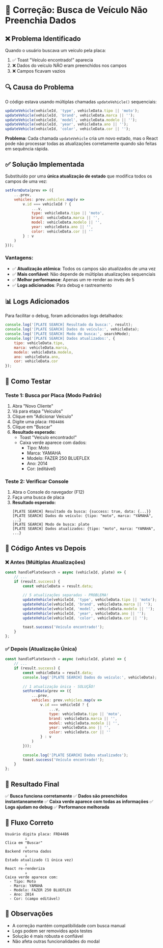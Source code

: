# 🔧 Correção: Busca de Veículo Não Preenchia Dados

## ❌ Problema Identificado

Quando o usuário buscava um veículo pela placa:
1. ✅ Toast "Veículo encontrado!" aparecia
2. ❌ Dados do veículo NÃO eram preenchidos nos campos
3. ❌ Campos ficavam vazios

## 🔍 Causa do Problema

O código estava usando múltiplas chamadas `updateVehicle()` sequenciais:

```javascript
updateVehicle(vehicleId, 'type', vehicleData.tipo || 'moto');
updateVehicle(vehicleId, 'brand', vehicleData.marca || '');
updateVehicle(vehicleId, 'model', vehicleData.modelo || '');
updateVehicle(vehicleId, 'year', vehicleData.ano || '');
updateVehicle(vehicleId, 'color', vehicleData.cor || '');
```

**Problema:** Cada chamada `updateVehicle` cria um novo estado, mas o React pode não processar todas as atualizações corretamente quando são feitas em sequência rápida.

## ✅ Solução Implementada

Substituído por uma **única atualização de estado** que modifica todos os campos de uma vez:

```javascript
setFormData(prev => ({
    ...prev,
    vehicles: prev.vehicles.map(v =>
        v.id === vehicleId ? {
            ...v,
            type: vehicleData.tipo || 'moto',
            brand: vehicleData.marca || '',
            model: vehicleData.modelo || '',
            year: vehicleData.ano || '',
            color: vehicleData.cor || ''
        } : v
    )
}));
```

### Vantagens:
- ✅ **Atualização atômica**: Todos os campos são atualizados de uma vez
- ✅ **Mais confiável**: Não depende de múltiplas atualizações sequenciais
- ✅ **Melhor performance**: Apenas um re-render ao invés de 5
- ✅ **Logs adicionados**: Para debug e rastreamento

## 📊 Logs Adicionados

Para facilitar o debug, foram adicionados logs detalhados:

```javascript
console.log('[PLATE SEARCH] Resultado da busca:', result);
console.log('[PLATE SEARCH] Dados do veículo:', vehicleData);
console.log('[PLATE SEARCH] Modo de busca:', searchMode);
console.log('[PLATE SEARCH] Dados atualizados:', {
    tipo: vehicleData.tipo,
    marca: vehicleData.marca,
    modelo: vehicleData.modelo,
    ano: vehicleData.ano,
    cor: vehicleData.cor
});
```

## 🧪 Como Testar

### Teste 1: Busca por Placa (Modo Padrão)
1. Abra "Novo Cliente"
2. Vá para etapa "Veículos"
3. Clique em "Adicionar Veículo"
4. Digite uma placa: `FRD4486`
5. Clique em "Buscar"
6. **Resultado esperado:**
   - Toast "Veículo encontrado!"
   - Caixa verde aparece com dados:
     - Tipo: Moto
     - Marca: YAMAHA
     - Modelo: FAZER 250 BLUEFLEX
     - Ano: 2014
     - Cor: (editável)

### Teste 2: Verificar Console
1. Abra o Console do navegador (F12)
2. Faça uma busca de placa
3. **Resultado esperado:**
   ```
   [PLATE SEARCH] Resultado da busca: {success: true, data: {...}}
   [PLATE SEARCH] Dados do veículo: {tipo: "moto", marca: "YAMAHA", ...}
   [PLATE SEARCH] Modo de busca: plate
   [PLATE SEARCH] Dados atualizados: {tipo: "moto", marca: "YAMAHA", ...}
   ```

## 📝 Código Antes vs Depois

### ❌ Antes (Múltiplas Atualizações)
```javascript
const handlePlateSearch = async (vehicleId, plate) => {
    // ...
    if (result.success) {
        const vehicleData = result.data;
        
        // 5 atualizações separadas - PROBLEMA!
        updateVehicle(vehicleId, 'type', vehicleData.tipo || 'moto');
        updateVehicle(vehicleId, 'brand', vehicleData.marca || '');
        updateVehicle(vehicleId, 'model', vehicleData.modelo || '');
        updateVehicle(vehicleId, 'year', vehicleData.ano || '');
        updateVehicle(vehicleId, 'color', vehicleData.cor || '');
        
        toast.success('Veículo encontrado!');
    }
};
```

### ✅ Depois (Atualização Única)
```javascript
const handlePlateSearch = async (vehicleId, plate) => {
    // ...
    if (result.success) {
        const vehicleData = result.data;
        console.log('[PLATE SEARCH] Dados do veículo:', vehicleData);
        
        // 1 atualização única - SOLUÇÃO!
        setFormData(prev => ({
            ...prev,
            vehicles: prev.vehicles.map(v =>
                v.id === vehicleId ? {
                    ...v,
                    type: vehicleData.tipo || 'moto',
                    brand: vehicleData.marca || '',
                    model: vehicleData.modelo || '',
                    year: vehicleData.ano || '',
                    color: vehicleData.cor || ''
                } : v
            )
        }));
        
        console.log('[PLATE SEARCH] Dados atualizados');
        toast.success('Veículo encontrado!');
    }
};
```

## 🎯 Resultado Final

✅ **Busca funciona corretamente**
✅ **Dados são preenchidos instantaneamente**
✅ **Caixa verde aparece com todas as informações**
✅ **Logs ajudam no debug**
✅ **Performance melhorada**

## 🔄 Fluxo Correto

```
Usuário digita placa: FRD4486
         ↓
Clica em "Buscar"
         ↓
Backend retorna dados
         ↓
Estado atualizado (1 única vez)
         ↓
React re-renderiza
         ↓
Caixa verde aparece com:
  - Tipo: Moto
  - Marca: YAMAHA
  - Modelo: FAZER 250 BLUEFLEX
  - Ano: 2014
  - Cor: (campo editável)
```

## 📌 Observações

- A correção mantém compatibilidade com busca manual
- Logs podem ser removidos após testes
- Solução é mais robusta e confiável
- Não afeta outras funcionalidades do modal
